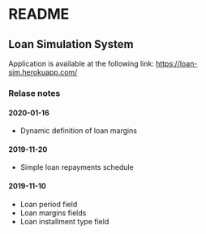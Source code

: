 # README

## Loan Simulation System
Application is available at the following link: https://loan-sim.herokuapp.com/

### Relase notes

#### 2020-01-16
* Dynamic definition of loan margins

#### 2019-11-20
* Simple loan repayments schedule

#### 2019-11-10
* Loan period field
* Loan margins fields
* Loan installment type field